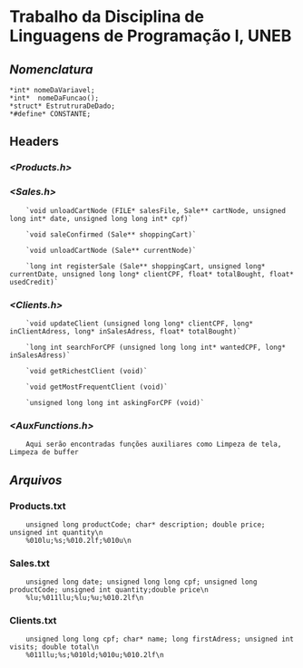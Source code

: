 # Trabalho da Disciplina de Linguagens de Programação I, UNEB

## *Nomenclatura*

    *int* nomeDaVariavel;
    *int*  nomeDaFuncao();
    *struct* EstrutruraDeDado;
    *#define* CONSTANTE;

## **Headers**

 ### *<Products.h>*

 ### *<Sales.h>*

        `void unloadCartNode (FILE* salesFile, Sale** cartNode, unsigned long int* date, unsigned long long int* cpf)`

        `void saleConfirmed (Sale** shoppingCart)`

        `void unloadCartNode (Sale** currentNode)`

        `long int registerSale (Sale** shoppingCart, unsigned long* currentDate, unsigned long long* clientCPF, float* totalBought, float* usedCredit)`

 ### *<Clients.h>*

        `void updateClient (unsigned long long* clientCPF, long* inClientAdress, long* inSalesAdress, float* totalBought)`

        `long int searchForCPF (unsigned long long int* wantedCPF, long* inSalesAdress)`

        `void getRichestClient (void)`

        `void getMostFrequentClient (void)`

        `unsigned long long int askingForCPF (void)`

 ### *<AuxFunctions.h>*
        Aqui serão encontradas funções auxiliares como Limpeza de tela, Limpeza de buffer

## *Arquivos*

 ### Products.txt

        unsigned long productCode; char* description; double price; unsigned int quantity\n
        %010lu;%s;%010.2lf;%010u\n

 ### Sales.txt

        unsigned long date; unsigned long long cpf; unsigned long productCode; unsigned int quantity;double price\n
        %lu;%011llu;%lu;%u;%010.2lf\n
      
 ### Clients.txt

        unsigned long long cpf; char* name; long firstAdress; unsigned int visits; double total\n
        %011llu;%s;%010ld;%010u;%010.2lf\n
